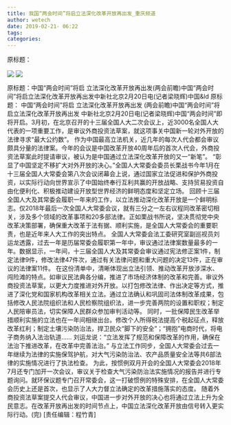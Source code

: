```yaml
---
title: 我国“两会时间”将启立法深化改革开放再出发_重庆频道
author: wetech
date: 2019-02-21- 06:22
tags: 
categories: 
---
```

原标题：
<!-- more -->
                
<img align="center" border="0" src="http://p0.ifengimg.com/a/2019_08/a843105af414ad6_size25_w500_h345.jpg" />
                
<img align="center" border="0" src="http://p2.ifengimg.com/a/2016/0810/204c433878d5cf9size1_w16_h16.png" />
            
原标题：中国“两会时间”将启 立法深化改革开放再出发(两会前瞻)中国“两会时间”将启立法深化改革开放再出发中新社北京2月20日电(记者梁晓辉)中国&ld
原标题：
中国“两会时间”将启 立法深化改革开放再出发
(两会前瞻)中国“两会时间”将启立法深化改革开放再出发
中新社北京2月20日电(记者梁晓辉)中国“两会时间”即将开启。3月初，在北京召开的十三届全国人大二次会议上，近3000名全国人大代表的一项重要工作，是审议外商投资法草案，就这项事关中国新一轮对外开放的法律寻求“最大公约数”。
作为中国最高立法机关，近几年的每次人代会都会审议颇具分量的法律案。今年的会议是中国改革开放40周年后的首次人代会，外商投资法草案此时提请审议，被认为是中国通过立法深化改革开放的又一“新笔”。
“彰显了中国坚定不移扩大对外开放的决心。”全国人大常委会委员长栗战书今年1月在十三届全国人大常委会第八次会议闭幕会上说，通过国家立法促进和保护外商投资，以实际行动向世界宣示了中国始终奉行互利共赢的开放战略、支持贸易投资自由化便利化、积极推动建设开放型世界经济的鲜明态度和坚定立场。
回顾十三届全国人大及其常委会履职一年来的工作，以立法推动深化改革开放是一个鲜明标志。仅2018年最后一次全国人大常委会议，就有三分之一左右议程同改革密切相关，涉及多个领域的改革事项和20多部法律。正如栗战书所说，坚决贯彻党中央改革决策部署，确保重大改革于法有据、顺利实施，是全国人大常委会的重要职责，也是近年来人大工作的突出特点。
全国人大常委会法工委研究室副巡视员刘运龙透露，过去一年是历届常委会履职第一年中，审议通过法律案数量最多的一年。数据显示，一年间，十三届全国人大及其常委会审议通过宪法修正案1件，制定法律9件，修改法律47件次，通过有关法律问题和重大问题的决定13件，正在审议的法律案11件。
在这份清单中，清晰体现出立法引领、推动改革开放涉深水、闯险滩的特点。如审议民法典各分编，推进了市场经济体制的改革和完善。审议外商投资法草案，以更大力度推进对外开放。以打包修改法律、作出决定等方式，推进了深化党和国家机构改革相关立法。通过立法确认和巩固司法体制改革成果，包括修改人民法院组织法和人民检察院组织法，进一步完善两院的设置和职权；制定人民陪审员法，切实保障人民群众参加审判活动等。
同时，一批保障民生改革举措顺利实施的立法也在一年间相继出台。修改个人所得税法提高个税起征点，释放改革红利；制定土壤污染防治法，捍卫民众“脚下的安全”；“拥抱”电商时代，将电子商务纳入法治轨道……
刘运龙说：“立法发挥了规范和保障改革的作用，确保在法治下推进改革，在改革中完善法治。”
与立法工作同步，全国人大常委会过去一年继续为法律的实施保驾护航，对大气污染防治法、农产品质量安全法等共6部法律的实施情况进行了执法检查。
为此，按惯例双月开会的全国人大常委会2018年7月还专门加开一次会议，审议关于检查大气污染防治法实施情况的报告并进行专题询问。就环保议题专门召开常委会，这一打破惯例的特殊安排，在全国人大常委会历史上还是首次，也显示了人大力督立法确定的改革措施落实的态度。
随着外商投资法草案提交人代会审议，中国进一步对外开放的决心也将通过立法上升为全民意志。在改革开放再出发的时间节点上，中国立法深化改革开放由信号转入更实际行动。(完)
[责任编辑：程竹青]
            
